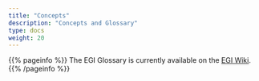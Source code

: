 ```yaml
---
title: "Concepts"
description: "Concepts and Glossary"
type: docs
weight: 20
---
```


{{% pageinfo %}} The EGI Glossary is currently available on the
[EGI Wiki](https://wiki.egi.eu/wiki/Glossary_V3). {{% /pageinfo %}}
